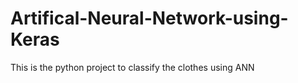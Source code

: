 # Artifical-Neural-Network-using-Keras
This is the python project to classify the clothes using ANN 
